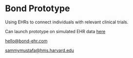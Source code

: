 # Bond Prototype
Using EHRs to connect individuals with relevant clinical trials.

Can launch prototype on simulated EHR data [here](http://launch.smarthealthit.org/?fhir_version=r2&launch=WzEsInNtYXJ0LTE5NTEwNzYsNWQ1ZmE0N2UtOTllYy00NGMyLTg2NzEtYTE5NDRmMWZhOGE3LHNtYXJ0LTIwMDQ0NTQsc21hcnQtODk3MTg1LDQyYWI0OGU5LWI3OTUtNGZiNC05MzQxLWU3ODk3YTNmM2I2YyIsIiIsIkFVVE8iLDAsMCwxLCIiLCIiLCIiLCIiLCIiLCIiLCIiLDAsMV0&launch_url=http%3A%2F%2F127.0.0.1%3A5500%2Flaunch.html&tab=0)

hello@bond-ehr.com

sammymustafa@hms.harvard.edu
